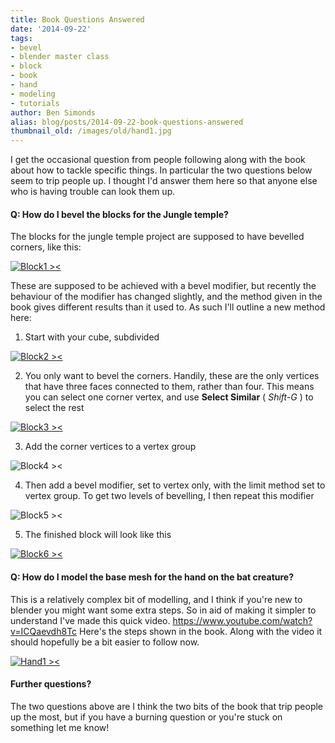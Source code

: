 ```yaml
---
title: Book Questions Answered
date: '2014-09-22'
tags:
- bevel
- blender master class
- block
- book
- hand
- modeling
- tutorials
author: Ben Simonds
alias: blog/posts/2014-09-22-book-questions-answered
thumbnail_old: /images/old/hand1.jpg
---
```


I get the occasional question from people following along with the book about how to tackle specific things. In particular the two questions below seem to trip people up. I thought I'd answer them here so that anyone else who is having trouble can look them up. 

#### Q: How do I bevel the blocks for the Jungle temple?

The blocks for the jungle temple project are supposed to have bevelled corners, like this:

[![Block1 ><](/images/old/block1.jpg?w=300)](/images/old/block1.jpg)


These are supposed to be achieved with a bevel modifier, but recently the behaviour of the modifier has changed slightly, and the method given in the book gives different results than it used to. As such I'll outline a new method here: 

  1. Start with your cube, subdivided

[![Block2 ><](/images/old/block2.jpg?w=300)](/images/old/block2.jpg)


  2. You only want to bevel the corners. Handily, these are the only vertices that have three faces connected to them, rather than four. This means you can select one corner vertex, and use **Select Similar** ( _Shift-G_ ) to select the rest

[![Block3 ><](/images/old/block3.jpg?w=300)](/images/old/block3.jpg)


  3. Add the corner vertices to a vertex group

![Block4 ><](/images/old/block4.jpg)




  4. Then add a bevel modifier, set to vertex only, with the limit method set to vertex group. To get two levels of bevelling, I then repeat this modifier

![Block5 ><](/images/old/block5.jpg)


  5. The finished block will look like this

[![Block6 ><](/images/old/block6.jpg?w=300)](/images/old/block6.jpg)





#### Q: How do I model the base mesh for the hand on the bat creature?

This is a relatively complex bit of modelling, and I think if you're new to blender you might want some extra steps. So in aid of making it simpler to understand I've made this quick video. https://www.youtube.com/watch?v=ICQaevdh8Tc Here's the steps shown in the book. Along with the video it should hopefully be a bit easier to follow now.

[![Hand1 ><](/images/old/hand1.jpg?w=470)](/images/old/hand1.jpg)



#### Further questions?

The two questions above are I think the two bits of the book that trip people up the most, but if you have a burning question or you're stuck on something let me know!


